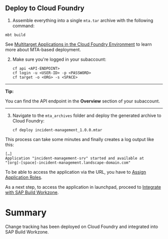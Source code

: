 ## Deploy to Cloud Foundry

1. Assemble everything into a single `mta.tar` archive with the following command:

```
mbt build
```

See [Multitarget Applications in the Cloud Foundry Environment](https://help.sap.com/products/BTP/65de2977205c403bbc107264b8eccf4b/d04fc0e2ad894545aebfd7126384307c.html?locale=en-US) to learn more about MTA-based deployment.



2. Make sure you're logged in your subaccount:

     ```
    cf api <API-ENDPOINT>
    cf login -u <USER-ID> -p <PASSWORD>
    cf target -o <ORG> -s <SPACE>
    ```

---
**Tip:**

You can find the API endpoint in the **Overview** section of your subaccount.

---

3. Navigate to the `mta_archives` folder and deploy the generated archive to Cloud Foundry:

    ```
    cf deploy incident-management_1.0.0.mtar 
    ```

This process can take some minutes and finally creates a log output like this:

```
[…]
Application "incident-management-srv" started and available at
"[org]-[space]-incident-management.landscape-domain.com"
```

To be able to access the application via the URL, you have to [Assign Application Roles](https://developers.sap.com/tutorials/user-role-assignment.html).

As a next step, to access the application in launchpad, proceed to [Integrate with SAP Build Workzone](https://developers.sap.com/tutorials/integrate-with-work-zone.html).


# Summary

Change tracking has been deployed on Cloud Foundry and integrated into SAP Build Workzone.
